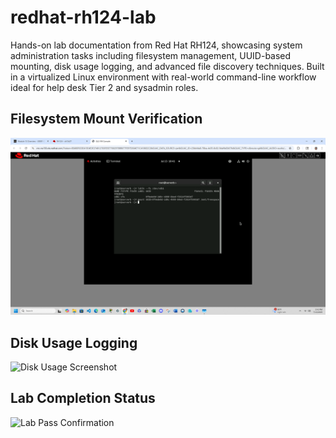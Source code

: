 # redhat-rh124-lab
Hands-on lab documentation from Red Hat RH124, showcasing system administration tasks including filesystem management, UUID-based mounting, disk usage logging, and advanced file discovery techniques. Built in a virtualized Linux environment with real-world command-line workflow ideal for help desk Tier 2 and sysadmin roles.

## Filesystem Mount Verification

![Mount UUID Screenshot](mounting_uuid.png)

## Disk Usage Logging

![Disk Usage Screenshot](screenshots/diskusage_report.png)

## Lab Completion Status

![Lab Pass Confirmation](screenshots/access_linux_files.png)
